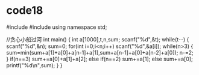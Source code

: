 # code18
#include<iostream>
#include<algorithm>
using namespace std;
  
//贪心小船过河
int main()
{
	int a[1000],t,n,sum;
	scanf("%d",&t);
	while(t--)
	{
		scanf("%d",&n);
		sum=0;
        for(int i=0;i<n;i++) scanf("%d",&a[i]);
        while(n>3)
		{
			sum=min(sum+a[1]+a[0]+a[n-1]+a[1],sum+a[n-1]+a[0]+a[n-2]+a[0]);
            n-=2;
        }
        if(n==3) sum+=a[0]+a[1]+a[2];
        else if(n==2) sum+=a[1];
        else sum+=a[0];
        printf("%d\n",sum);
	}
}
